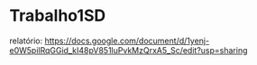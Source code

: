# Trabalho1SD

relatório: https://docs.google.com/document/d/1yenj-e0W5pilRqGGid_kI48pV851luPvkMzQrxA5_Sc/edit?usp=sharing
